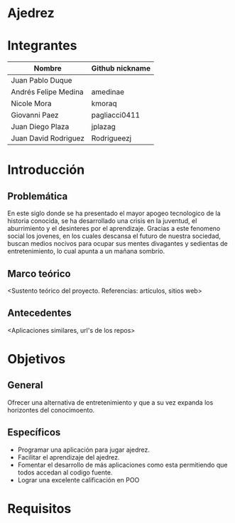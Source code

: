 
# Ajedrez

# Integrantes


|     Nombre         | Github nickname |
|--------------------|-----------------|
|Juan Pablo Duque    |                 |
|Andrés Felipe Medina|amedinae         |
|Nicole Mora         |kmoraq           |
|Giovanni Paez       |pagliacci0411    |
|Juan Diego Plaza    |jplazag          |
|Juan David Rodriguez|Rodrigueezj      |


# Introducción

## Problemática

En este siglo donde se ha presentado el mayor apogeo tecnologico de la historia conocida, se ha desarrollado una crisis en la juventud, el aburrimiento y el desinteres por el aprendizaje.
Gracias a este fenomeno social los jovenes, en los cuales descansa el futuro de nuestra sociedad, buscan medios nocivos para ocupar sus mentes divagantes y sedientas de entretenimiento, lo cual apunta a un mañana sombrío.

## Marco teórico

<Sustento teórico del proyecto. Referencias: artículos, sitios web>

## Antecedentes

<Aplicaciones similares, url's de los repos>

# Objetivos

## General

Ofrecer una alternativa de entretenimiento y que a su vez expanda los horizontes del conocimoento.

## Específicos

+ Programar una aplicación para jugar ajedrez.
+ Facilitar el aprendizaje del ajedrez.
+ Fomentar el desarrollo de más aplicaciones como esta permitiendo que todos accedan al codigo fuente.
+ Lograr una excelente calificación en POO

# Requisitos
